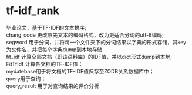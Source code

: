 # tf-idf_rank  
毕业论文，基于TF-IDF的文本排序;  
chang_code 更改原先文本的编码格式，改为更适合分词的utf-8编码;  
segword 用于分词，并将每一个文件夹下的分词结果以字典的形式存储，其key为文件名，并把每个字典dump到本地存储.  
fit_idf 计算全部文档（即该语料库）的IDF值，并以dict形式dump到本地;  
FitTfIdf 计算各文档的TF-IDF值；  
mydatebase用于将文档的TF-IDF值保存至ZODB关系数据库中；  
query用于查询；  
query_result 用于对查询结果的评价分析  
